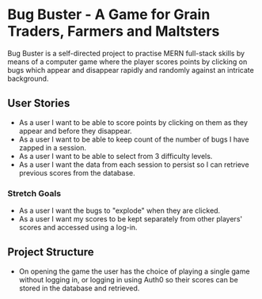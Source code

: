 # Bug Buster - A Game for Grain Traders, Farmers and Maltsters

Bug Buster is a self-directed project to practise MERN full-stack skills by means of a computer game where the player scores points by clicking on bugs which appear and disappear rapidly and randomly against an intricate background.

## User Stories

- As a user I want to be able to score points by clicking on them as they appear and before they disappear.
- As a user I want to be able to keep count of the number of bugs I have zapped in a session.
- As a user I want to be able to select from 3 difficulty levels.
- As a user I want the data from each session to persist so I can retrieve previous scores from the database.

### Stretch Goals

- As a user I want the bugs to "explode" when they are clicked.
- As a user I want my scores to be kept separately from other players' scores and accessed using a log-in.

## Project Structure

- On opening the game the user has the choice of playing a single game without logging in, or logging in using Auth0 so their scores can be stored in the database and retrieved.
